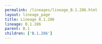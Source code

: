 ```yaml
---
permalink: /lineages/lineage_B.1.286.html
layout: lineage_page
title: Lineage B.1.286
lineage: B.1.286
parent: B.1
children: ['B.1.286']
---
```

